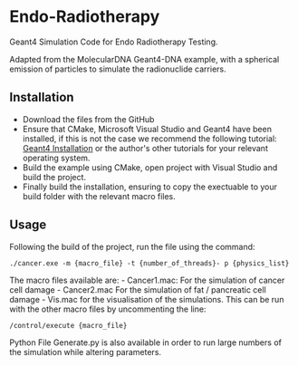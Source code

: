 # Endo-Radiotherapy

Geant4 Simulation Code for Endo Radiotherapy Testing. 

Adapted from the MolecularDNA Geant4-DNA example, with a spherical emission of particles to simulate the radionuclide carriers. 



## Installation
 
- Download the files from the GitHub
- Ensure that CMake, Microsoft Visual Studio and Geant4 have been installed, if this is not the case we recommend the following tutorial: [Geant4 Installation](https://youtu.be/GykiM1lPON4?si=QznL75Rlii4i8V60) or the author's other tutorials for your relevant operating system.
- Build the example using CMake, open project with Visual Studio and build the project.
- Finally build the installation, ensuring to copy the exectuable to your build folder with the relevant macro files.

## Usage

Following the build of the project, run the file using the command:

    ./cancer.exe -m {macro_file} -t {number_of_threads}- p {physics_list}

The macro files available are:
    - Cancer1.mac: For the simulation of cancer cell damage
    - Cancer2.mac For the simulation of fat / pancreatic cell damage
    - Vis.mac for the visualisation of the simulations. This can be run with the other macro files by uncommenting the line:
  
    /control/execute {macro_file}

Python File Generate.py is also available in order to run large numbers of the simulation while altering parameters. 
